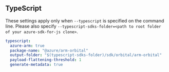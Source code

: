 ## TypeScript

These settings apply only when `--typescript` is specified on the command line.
Please also specify `--typescript-sdks-folder=<path to root folder of your azure-sdk-for-js clone>`.

``` yaml $(typescript)
typescript:
  azure-arm: true
  package-name: "@azure/arm-orbital"
  output-folder: "$(typescript-sdks-folder)/sdk/orbital/arm-orbital"
  payload-flattening-threshold: 1
  generate-metadata: true
```